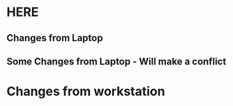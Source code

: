 # HERE

## Changes from Laptop

## Some Changes from Laptop - Will make a conflict
# Changes from workstation
